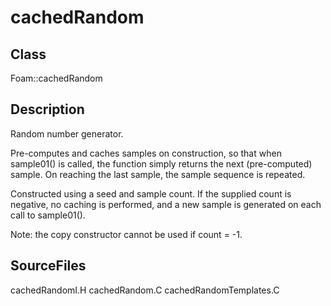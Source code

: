 # cachedRandom 
## Class
Foam::cachedRandom

## Description
Random number generator.

Pre-computes and caches samples on construction, so that when sample01()
is called, the function simply returns the next (pre-computed) sample. On
reaching the last sample, the sample sequence is repeated.

Constructed using a seed and sample count. If the supplied count is
negative, no caching is performed, and a new sample is generated on each
call to sample01().

Note: the copy constructor cannot be used if count = -1.

## SourceFiles
cachedRandomI.H
cachedRandom.C
cachedRandomTemplates.C

